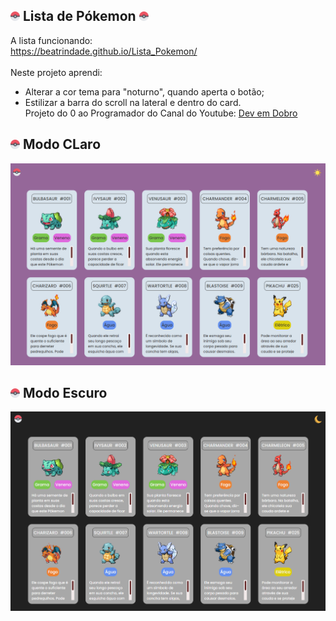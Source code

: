 ## <img width=15 height=15 src="./src/imagens/pokeball.png"> Lista de Pókemon <img width=15 height=15 src="./src/imagens/pokeball.png">
A lista funcionando: <br>
https://beatrindade.github.io/Lista_Pokemon/ <br>
<br>
Neste projeto aprendi:<br>
- Alterar a cor tema para "noturno", quando aperta o botão; <br>
- Estilizar a barra do scroll na lateral e dentro do card. <br>
Projeto do 0 ao Programador do Canal do Youtube: [Dev em Dobro](https://www.youtube.com/@DevemDobro)

<h2> <img width=15 height=15 src="./src/imagens/pokeball.png"> Modo CLaro </h2>
<img width=800 src="./src/imagens/modo_claro.png">

<h2> <img width=15 height=15 src="./src/imagens/pokeball.png"> Modo Escuro </h2>
<img width=800 src="./src/imagens/modo_escuro.png">
